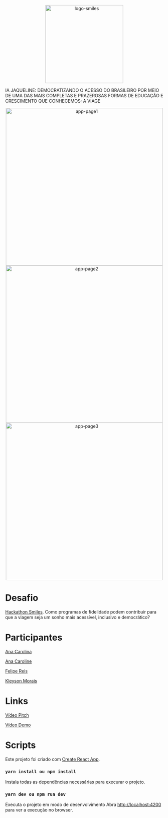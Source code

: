 <p align="center">
  <img width="248" alt="logo-smiles" src="https://user-images.githubusercontent.com/17303936/156008475-6ee74c97-da87-402a-8a26-6a3779ff6c38.png">
</p>

IA JAQUELINE: DEMOCRATIZANDO O ACESSO DO BRASILEIRO POR MEIO DE UMA DAS MAIS COMPLETAS E
PRAZEROSAS FORMAS DE EDUCAÇÃO E CRESCIMENTO QUE CONHECEMOS: A VIAGE

<p align="center">
  <img height="500" alt="app-page1" src="https://user-images.githubusercontent.com/17303936/156008124-3e3beb05-a6ca-403c-b9fe-0068f4b91ec6.png">
  
  <img height="500" alt="app-page2" src="https://user-images.githubusercontent.com/17303936/156007839-4d757cde-89bf-4295-9242-850259a6558b.png">
  
  <img height="500" alt="app-page3" src="https://user-images.githubusercontent.com/17303936/156007879-1aa586d6-a9bb-4be3-a12a-37b9826699e3.png">
</p>


# Desafio
[Hackathon Smiles](https://www.hackathonsmiles.com.br/). Como programas de fidelidade podem contribuir para que a viagem seja um sonho mais acessível, inclusivo e democrático?


# Participantes
[Ana Carolina](https://www.linkedin.com/in/ana-carolina-vieira-de-oliveira-flores-hurtado/)

[Ana Caroline](https://www.linkedin.com/in/ana-caroline/)

[Felipe Reis](https://www.linkedin.com/in/felipereismb/)

[Kleyson Morais](https://www.linkedin.com/in/kleysonmorais/)

# Links
[Vídeo Pitch](https://youtu.be/OGtHv2F_s98)

[Vídeo Demo](https://youtu.be/7M-zsYnmM7k)

# Scripts
Este projeto foi criado com [Create React App](https://github.com/facebook/create-react-app).


### `yarn install ou npm install`

Instala todas as dependências necessárias para execurar o projeto.

### `yarn dev ou npm run dev`

Executa o projeto em modo de desenvolvimento
Abra [http://localhost:4200](http://localhost:4200) para ver a execução no browser.

